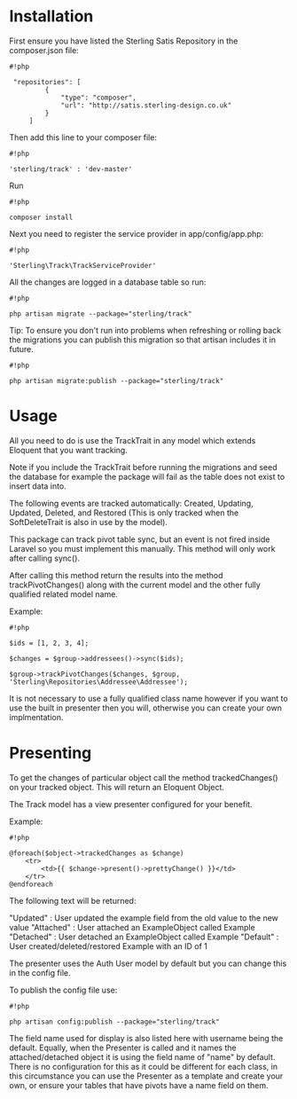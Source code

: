 # Installation #

First ensure you have listed the Sterling Satis Repository in the composer.json file:


```
#!php

 "repositories": [
         {
             "type": "composer",
             "url": "http://satis.sterling-design.co.uk"
         }
     ]
```


Then add this line to your composer file:


```
#!php

'sterling/track' : 'dev-master'
```


Run 
```
#!php

composer install
```


Next you need to register the service provider in app/config/app.php:


```
#!php

'Sterling\Track\TrackServiceProvider'
```


All the changes are logged in a database table so run:


```
#!php

php artisan migrate --package="sterling/track"
```


Tip: To ensure you don't run into problems when refreshing or rolling back the migrations you can publish this migration so that artisan includes it in future.


```
#!php

php artisan migrate:publish --package="sterling/track"
```


# Usage #

All you need to do is use the TrackTrait in any model which extends Eloquent that you want tracking.

Note if you include the TrackTrait before running the migrations and seed the database for example the package will fail as the table does not exist to insert data into.

The following events are tracked automatically: Created, Updating, Updated, Deleted, and Restored (This is only tracked when the SoftDeleteTrait is also in use by the model).

This package can track pivot table sync, but an event is not fired inside Laravel so you must implement this manually. This method will only work after calling sync().

After calling this method return the results into the method trackPivotChanges() along with the current model and the other fully qualified related model name.

Example:


```
#!php

$ids = [1, 2, 3, 4];

$changes = $group->addressees()->sync($ids);

$group->trackPivotChanges($changes, $group, 'Sterling\Repositories\Addressee\Addressee');
```


It is not necessary to use a fully qualified class name however if you want to use the built in presenter then you will, otherwise you can create your own implmentation.

# Presenting #

To get the changes of particular object call the method trackedChanges() on your tracked object. This will return an Eloquent Object.

The Track model has a view presenter configured for your benefit.

Example:


```
#!php

@foreach($object->trackedChanges as $change)
	<tr>
		<td>{{ $change->present()->prettyChange() }}</td>
	</tr>
@endforeach
```


The following text will be returned:

"Updated"   : User updated the example field from the old value to the new value
"Attached"  : User attached an ExampleObject called Example
"Detached" : User detached an ExampleObject called Example
"Default"     : User created/deleted/restored Example with an ID of 1

The presenter uses the Auth User model by default but you can change this in the config file.

To publish the config file use:


```
#!php

php artisan config:publish --package="sterling/track"
```


The field name used for display is also listed here with username being the default. Equally, when the Presenter is called and it names the attached/detached object it is using the field name of "name" by default. There is no configuration for this as it could be different for each class, in this circumstance you can use the Presenter as a template and create your own, or ensure your tables that have pivots have a name field on them.